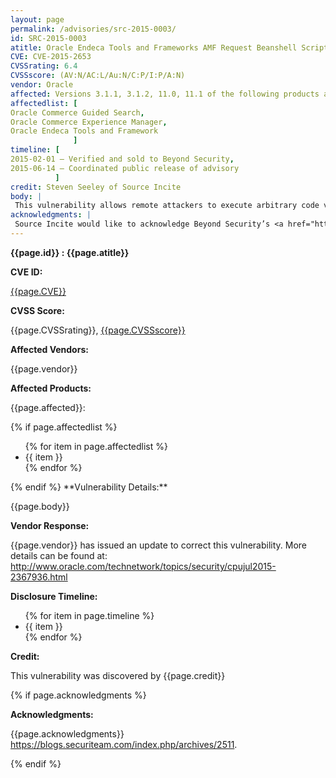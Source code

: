 ```yaml
---
layout: page
permalink: /advisories/src-2015-0003/
id: SRC-2015-0003
atitle: Oracle Endeca Tools and Frameworks AMF Request Beanshell Script Remote Code Execution Vulnerability
CVE: CVE-2015-2653
CVSSrating: 6.4
CVSSscore: (AV:N/AC:L/Au:N/C:P/I:P/A:N)
vendor: Oracle
affected: Versions 3.1.1, 3.1.2, 11.0, 11.1 of the following products are confirmed vulnerable
affectedlist: [
Oracle Commerce Guided Search,
Oracle Commerce Experience Manager,
Oracle Endeca Tools and Framework
              ]
timeline: [
2015-02-01 – Verified and sold to Beyond Security,
2015-06-14 – Coordinated public release of advisory
          ]
credit: Steven Seeley of Source Incite
body: |
 This vulnerability allows remote attackers to execute arbitrary code via a crafted ActionScript Message Format (AMF) request. Authentication is required but a known authentication bypass exists (<a href="/advisories/src-2015-0002/">SRC-2015-0002</a>). When creating a 'datastore' within the Content Acquisition System (CAS) interface, the application accepts an arbitrary beanshell script that will execute on the Endeca Tools and Frameworks installation, under the context of the "endeca" user.
acknowledgments: |
 Source Incite would like to acknowledge Beyond Security’s <a href="http://www.beyondsecurity.com/ssd.html">SSD</a> program for the help with co-ordination of this vulnerability. For more information you can view a technical blog post related to the vulnerability at
---
```


<p><b><span class="cn">{{page.id}} : {{page.atitle}}</span></b></p>

**CVE ID:**
<p class="cn"><a href="https://web.nvd.nist.gov/view/vuln/detail?vulnId={{page.CVE}}">{{page.CVE}}</a></p>

**CVSS Score:**
<p class="cn">{{page.CVSSrating}}, <a href="https://nvd.nist.gov/cvss/v2-calculator?name={{page.CVE}}&vector={{page.CVSSscore}}">{{page.CVSSscore}}</a></p>

**Affected Vendors:**
<p class="cn">{{page.vendor}}</p>

**Affected Products:**
<p class="cn">{{page.affected}}:</p>
{% if page.affectedlist %}
<ul class="cn">
{% for item in page.affectedlist %}
  <li>{{ item }}</li>
{% endfor %}
</ul>
{% endif %}
**Vulnerability Details:**
<p class="cn">{{page.body}}</p>

**Vendor Response:**
<p class="cn">{{page.vendor}} has issued an update to correct this vulnerability. More details can be found at: <a href="http://www.oracle.com/technetwork/topics/security/cpujul2015-2367936.html">http://www.oracle.com/technetwork/topics/security/cpujul2015-2367936.html</a></p>

**Disclosure Timeline:**
<ul class="cn">
{% for item in page.timeline %}
  <li>{{ item }}</li>
{% endfor %}
</ul>

**Credit:**
<p class="cn">This vulnerability was discovered by {{page.credit}}</p>
{% if page.acknowledgments %}

**Acknowledgments:**
<p class="cn">{{page.acknowledgments}} <a href="https://blogs.securiteam.com/index.php/archives/2511">https://blogs.securiteam.com/index.php/archives/2511</a>.</p>
{% endif %}
